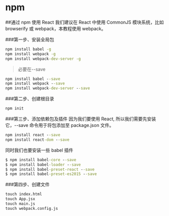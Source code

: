 # npm

##通过 npm 使用 React
我们建议在 React 中使用 CommonJS 模块系统，比如 browserify 或 webpack，本教程使用 webpack。

###第一步、安装全局包
```cmd
npm install babel -g
npm install webpack -g
npm install webpack-dev-server -g
```
> 必要在--save

```cmd
npm install babel --save
npm install webpack --save
npm install webpack-dev-server --save
```

###第二步、创建根目录
```cmd
npm init
```

###第三步、添加依赖包及插件
因为我们要使用 React, 所以我们需要先安装它，--save 命令用于将包添加至 package.json 文件。
```cmd
npm install react --save
npm install react-dom --save
```
同时我们也要安装一些 babel 插件
```cmd
$ npm install babel-core --save
$ npm install babel-loader --save
$ npm install babel-preset-react --save
$ npm install babel-preset-es2015 --save
```

###第四步、创建文件
```cmd
touch index.html
touch App.jsx
touch main.js
touch webpack.config.js
```


